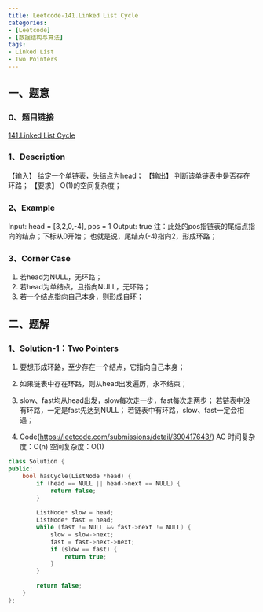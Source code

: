 ```yaml
---
title: Leetcode-141.Linked List Cycle
categories: 
- [Leetcode]
- [数据结构与算法]
tags: 
- Linked List
- Two Pointers
---
```


## 一、题意

### 0、题目链接
[141.Linked List Cycle](https://leetcode.com/problems/linked-list-cycle/)

### 1、Description
【输入】
给定一个单链表，头结点为head；
【输出】
判断该单链表中是否存在环路；
【要求】
O(1)的空间复杂度；

### 2、Example
Input: head = [3,2,0,-4], pos = 1
Output: true
注：此处的pos指链表的尾结点指向的结点；下标从0开始；
也就是说，尾结点(-4)指向2，形成环路；

<!-- more -->

### 3、Corner Case
1. 若head为NULL，无环路；
2. 若head为单结点，且指向NULL，无环路；
3. 若一个结点指向自己本身，则形成自环；

## 二、题解

### 1、Solution-1：Two Pointers
1. 要想形成环路，至少存在一个结点，它指向自己本身；

2. 如果链表中存在环路，则从head出发遍历，永不结束；

3. slow、fast均从head出发，slow每次走一步，fast每次走两步；
若链表中没有环路，一定是fast先达到NULL；
若链表中有环路，slow、fast一定会相遇；

4. Code(https://leetcode.com/submissions/detail/390417643/)
AC
时间复杂度：O(n)
空间复杂度：O(1)
```C++
class Solution {
public:
    bool hasCycle(ListNode *head) {
        if (head == NULL || head->next == NULL) {
            return false;
        }
        
        ListNode* slow = head;
        ListNode* fast = head;
        while (fast != NULL && fast->next != NULL) {
            slow = slow->next;
            fast = fast->next->next;
            if (slow == fast) {
                return true;
            }
        }
        
        return false;
    }
};
```